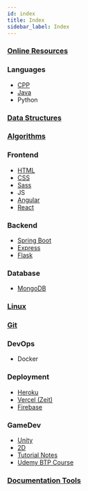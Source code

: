 ```yaml
---
id: index
title: Index
sidebar_label: Index
---
```


### [Online Resources](resources/resources)

### Languages

- [CPP](languages/cpp/cpp)
- [Java](languages/java/java)
- Python

### [Data Structures](ds/ds)

### [Algorithms](algorithms/algorithms)

### Frontend

- [HTML](frontend/html/html)
- [CSS](frontend/css/css)
- [Sass](frontend/sass/sass)
- JS
- [Angular](frontend/angular/angular)
- [React](frontend/react/react)

### Backend

- [Spring Boot](backend/springboot/springboot)
- [Express](backend/express/express)
- [Flask](backend/flask/flask)

### Database

- [MongoDB](db/mongo/mongo)

### [Linux](linux/linux)

### [Git](git/git)

### DevOps

- Docker

### Deployment

- [Heroku](deployment/heroku)
- [Vercel (Zeit)](deployment/vercel)
- [Firebase](deployment/firebase)

### GameDev

- [Unity](gamedev/unity/unity)
- [2D](gamedev/unity/unity-2d)
- [Tutorial Notes](gamedev/unity/unity-tutorial-notes)
- [Udemy BTP Course](gamedev/unity/unity-udemy-btp-course)

### [Documentation Tools](documentation/documentation)